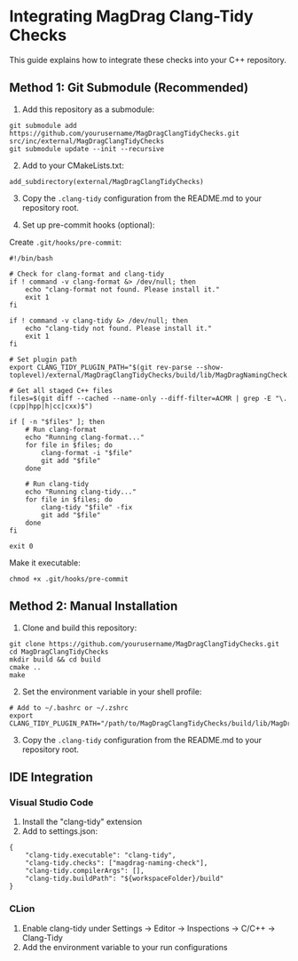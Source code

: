 # Integrating MagDrag Clang-Tidy Checks

This guide explains how to integrate these checks into your C++ repository.

## Method 1: Git Submodule (Recommended)

1. Add this repository as a submodule:
```
git submodule add https://github.com/yourusername/MagDragClangTidyChecks.git src/inc/external/MagDragClangTidyChecks
git submodule update --init --recursive
```

2. Add to your CMakeLists.txt:
```
add_subdirectory(external/MagDragClangTidyChecks)
```

3. Copy the `.clang-tidy` configuration from the README.md to your repository root.

4. Set up pre-commit hooks (optional):

Create `.git/hooks/pre-commit`:
```
#!/bin/bash

# Check for clang-format and clang-tidy
if ! command -v clang-format &> /dev/null; then
    echo "clang-format not found. Please install it."
    exit 1
fi

if ! command -v clang-tidy &> /dev/null; then
    echo "clang-tidy not found. Please install it."
    exit 1
fi

# Set plugin path
export CLANG_TIDY_PLUGIN_PATH="$(git rev-parse --show-toplevel)/external/MagDragClangTidyChecks/build/lib/MagDragNamingCheck.so"

# Get all staged C++ files
files=$(git diff --cached --name-only --diff-filter=ACMR | grep -E "\.(cpp|hpp|h|cc|cxx)$")

if [ -n "$files" ]; then
    # Run clang-format
    echo "Running clang-format..."
    for file in $files; do
        clang-format -i "$file"
        git add "$file"
    done

    # Run clang-tidy
    echo "Running clang-tidy..."
    for file in $files; do
        clang-tidy "$file" -fix
        git add "$file"
    done
fi

exit 0
```

Make it executable:
```
chmod +x .git/hooks/pre-commit
```

## Method 2: Manual Installation

1. Clone and build this repository:
```
git clone https://github.com/yourusername/MagDragClangTidyChecks.git
cd MagDragClangTidyChecks
mkdir build && cd build
cmake ..
make
```

2. Set the environment variable in your shell profile:
```
# Add to ~/.bashrc or ~/.zshrc
export CLANG_TIDY_PLUGIN_PATH="/path/to/MagDragClangTidyChecks/build/lib/MagDragNamingCheck.so"
```

3. Copy the `.clang-tidy` configuration from the README.md to your repository root.

## IDE Integration

### Visual Studio Code
1. Install the "clang-tidy" extension
2. Add to settings.json:
```
{
    "clang-tidy.executable": "clang-tidy",
    "clang-tidy.checks": ["magdrag-naming-check"],
    "clang-tidy.compilerArgs": [],
    "clang-tidy.buildPath": "${workspaceFolder}/build"
}
```

### CLion
1. Enable clang-tidy under Settings → Editor → Inspections → C/C++ → Clang-Tidy
2. Add the environment variable to your run configurations

